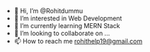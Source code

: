 - 👋 Hi, I’m @Rohitdummu
- 👀 I’m interested in Web Development
- 🌱 I’m currently learning MERN Stack
- 💞️ I’m looking to collaborate on ...
- 📫 How to reach me rohithelp19@gmail.com


<!---
Rohitdummu/Rohitdummu is a ✨ special ✨ repository because its `README.md` (this file) appears on your GitHub profile.
You can click the Preview link to take a look at your changes.
--->
